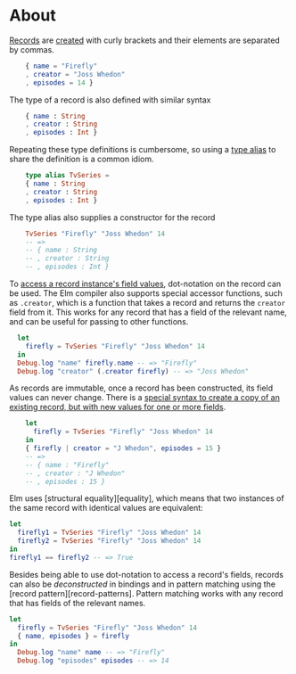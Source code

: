 # About

[Records][records] are [created][create] with curly brackets and their elements are separated by commas.

```elm
    { name = "Firefly"
    , creator = "Joss Whedon"
    , episodes = 14 }
```

The type of a record is also defined with similar syntax

```elm
    { name : String
    , creator : String
    , episodes : Int }
```

Repeating these type definitions is cumbersome, so using a [type alias][record-types] to share the definition is a common idiom.

```elm
    type alias TvSeries =
    { name : String
    , creator : String
    , episodes : Int }
```

The type alias also supplies a constructor for the record

```elm
    TvSeries "Firefly" "Joss Whedon" 14
    -- =>
    -- { name : String
    -- , creator : String
    -- , episodes : Int }
```

To [access a record instance's field values][access], dot-notation on the record can be used. The Elm compiler also supports special accessor functions, such as `.creator`, which is a function that takes a record and returns the `creator` field from it. This works for any record that has a field of the relevant name, and can be useful for passing to other functions.

```elm
  let
    firefly = TvSeries "Firefly" "Joss Whedon" 14
  in
  Debug.log "name" firefly.name -- => "Firefly"
  Debug.log "creator" (.creator firefly) -- => "Joss Whedon"
```

As records are immutable, once a record has been constructed, its field values can never change. There is a [special syntax to create a copy of an existing record, but with new values for one or more fields][update].

```elm
    let
      firefly = TvSeries "Firefly" "Joss Whedon" 14
    in
    { firefly | creator = "J Whedon", episodes = 15 }
    -- =>
    -- { name : "Firefly"
    -- , creator : "J Whedon"
    -- , episodes : 15 }
```

Elm uses [structural equality][equality], which means that two instances of the same record with identical values are equivalent:

```elm
let
  firefly1 = TvSeries "Firefly" "Joss Whedon" 14
  firefly2 = TvSeries "Firefly" "Joss Whedon" 14
in
firefly1 == firefly2 -- => True
```

Besides being able to use dot-notation to access a record's fields, records can also be _deconstructed_ in bindings and in pattern matching using the [record pattern][record-patterns]. Pattern matching works with any record that has fields of the relevant names.

```elm
let
  firefly = TvSeries "Firefly" "Joss Whedon" 14
  { name, episodes } = firefly
in
  Debug.log "name" name -- => "Firefly"
  Debug.log "episodes" episodes -- => 14
```

[records]: https://elm-lang.org/docs/records
[record-types]: https://elm-lang.org/docs/records#record-types
[structural-typing]: https://en.wikipedia.org/wiki/Structural_type_system
[create]: https://elm-lang.org/docs/records#what-is-a-record-
[update]: https://elm-lang.org/docs/records#updating-records
[access]: https://elm-lang.org/docs/records#access
[pattern-matching]: https://elm-lang.org/docs/records#pattern-matching
